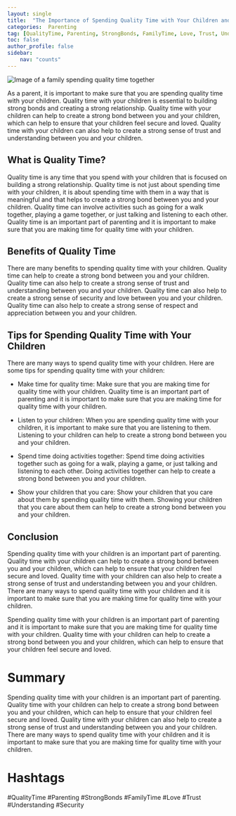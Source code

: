 ```yaml
---
layout: single
title:  "The Importance of Spending Quality Time with Your Children and Building Strong Bonds"
categories:  Parenting
tag: [QualityTime, Parenting, StrongBonds, FamilyTime, Love, Trust, Understanding, Security, ]
toc: false
author_profile: false
sidebar:
    nav: "counts"
---
```

    
![Image of a family spending quality time together](https://images.pexels.com/photos/1459393/pexels-photo-1459393.jpeg?auto=compress&cs=tinysrgb&dpr=2&h=750&w=1260)

As a parent, it is important to make sure that you are spending quality time with your children. Quality time with your children is essential to building strong bonds and creating a strong relationship. Quality time with your children can help to create a strong bond between you and your children, which can help to ensure that your children feel secure and loved. Quality time with your children can also help to create a strong sense of trust and understanding between you and your children.

## What is Quality Time?

Quality time is any time that you spend with your children that is focused on building a strong relationship. Quality time is not just about spending time with your children, it is about spending time with them in a way that is meaningful and that helps to create a strong bond between you and your children. Quality time can involve activities such as going for a walk together, playing a game together, or just talking and listening to each other. Quality time is an important part of parenting and it is important to make sure that you are making time for quality time with your children.

## Benefits of Quality Time

There are many benefits to spending quality time with your children. Quality time can help to create a strong bond between you and your children. Quality time can also help to create a strong sense of trust and understanding between you and your children. Quality time can also help to create a strong sense of security and love between you and your children. Quality time can also help to create a strong sense of respect and appreciation between you and your children.

## Tips for Spending Quality Time with Your Children

There are many ways to spend quality time with your children. Here are some tips for spending quality time with your children:

- Make time for quality time: Make sure that you are making time for quality time with your children. Quality time is an important part of parenting and it is important to make sure that you are making time for quality time with your children.

- Listen to your children: When you are spending quality time with your children, it is important to make sure that you are listening to them. Listening to your children can help to create a strong bond between you and your children.

- Spend time doing activities together: Spend time doing activities together such as going for a walk, playing a game, or just talking and listening to each other. Doing activities together can help to create a strong bond between you and your children.

- Show your children that you care: Show your children that you care about them by spending quality time with them. Showing your children that you care about them can help to create a strong bond between you and your children.

## Conclusion

Spending quality time with your children is an important part of parenting. Quality time with your children can help to create a strong bond between you and your children, which can help to ensure that your children feel secure and loved. Quality time with your children can also help to create a strong sense of trust and understanding between you and your children. There are many ways to spend quality time with your children and it is important to make sure that you are making time for quality time with your children.

Spending quality time with your children is an important part of parenting and it is important to make sure that you are making time for quality time with your children. Quality time with your children can help to create a strong bond between you and your children, which can help to ensure that your children feel secure and loved.

# Summary

Spending quality time with your children is an important part of parenting. Quality time with your children can help to create a strong bond between you and your children, which can help to ensure that your children feel secure and loved. Quality time with your children can also help to create a strong sense of trust and understanding between you and your children. There are many ways to spend quality time with your children and it is important to make sure that you are making time for quality time with your children.

# Hashtags

#QualityTime #Parenting #StrongBonds #FamilyTime #Love #Trust #Understanding #Security